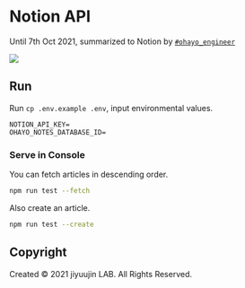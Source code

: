 # Notion API

Until 7th Oct 2021, summarized to Notion by [`#ohayo_engineer`](https://www.notion.so/Quick-Note-c0a6b685fb524ca4823cc1dccbf2f9b8)

![](https://i.imgur.com/7tiOTpE.jpg)

## Run

Run `cp .env.example .env`, input environmental values.

```.env
NOTION_API_KEY=
OHAYO_NOTES_DATABASE_ID=
```

### Serve in Console

You can fetch articles in descending order.

```bash
npm run test --fetch
```

Also create an article.

```bash
npm run test --create
```

## Copyright

Created © 2021 jiyuujin LAB. All Rights Reserved.
